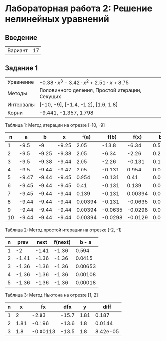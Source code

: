 # Лабораторная работа 2: Решение нелинейных уравнений

## Введение

|         |     |
| ------- | --- |
| Вариант | 17  |

## Задание 1

|           |                                                              |
| --------- | ------------------------------------------------------------ |
| Уравнение | $-0.38 \cdot x ^ 3 - 3.42 \cdot x ^ 2 + 2.51 \cdot x + 8.75$ |
| Методы    | Половинного деления, Простой итерации, Секущих               |
| Интервалы | [-10, -9], [-1.4, -1.2], [1.6, 1.8]                          |
| Корни     | -9.441, -1.357, 1.798                                        |

Таблица 1: Метод итерации на отрезке [-10, -9]

| n   | a     | b     | x     | f(a)    | f(b)    | f(x)    | b - a    |
| --- | ----- | ----- | ----- | ------- | ------- | ------- | -------- |
| 1   | -9.5  | -9    | -9.25 | 2.05    | -13.8   | -6.34   | 0.5      |
| 2   | -9.5  | -9.25 | -9.38 | 2.05    | -6.34   | -2.26   | 0.25     |
| 3   | -9.5  | -9.38 | -9.44 | 2.05    | -2.26   | -0.131  | 0.125    |
| 4   | -9.5  | -9.44 | -9.47 | 2.05    | -0.131  | 0.954   | 0.0625   |
| 5   | -9.47 | -9.44 | -9.45 | 0.954   | -0.131  | 0.41    | 0.0312   |
| 6   | -9.45 | -9.44 | -9.45 | 0.41    | -0.131  | 0.139   | 0.0156   |
| 7   | -9.45 | -9.44 | -9.44 | 0.139   | -0.131  | 0.00394 | 0.00781  |
| 8   | -9.44 | -9.44 | -9.44 | 0.00394 | -0.131  | -0.0635 | 0.00391  |
| 9   | -9.44 | -9.44 | -9.44 | 0.00394 | -0.0635 | -0.0298 | 0.00195  |
| 10  | -9.44 | -9.44 | -9.44 | 0.00394 | -0.0298 | -0.0129 | 0.000977 |

Таблица 2: Метод простой итерации на отрезке [-2, -1]

| n   | prev  | next  | f(next) | b - a   |
| --- | ----- | ----- | ------- | ------- |
| 1   | -2    | -1.41 | -1.36   | 0.594   |
| 2   | -1.41 | -1.36 | -1.36   | 0.0415  |
| 3   | -1.36 | -1.36 | -1.36   | 0.00653 |
| 4   | -1.36 | -1.36 | -1.36   | 0.00108 |
| 5   | -1.36 | -1.36 | -1.36   | 0.00018 |

Таблица 3: Метод Ньютона на отрезке [1, 2]

| n   | x    | fx       | dfx   | y    | diff     |
| --- | ---- | -------- | ----- | ---- | -------- |
| 1   | 2    | -2.93    | -15.7 | 1.81 | 0.187    |
| 2   | 1.81 | -0.196   | -13.6 | 1.8  | 0.0144   |
| 3   | 1.8  | -0.00113 | -13.5 | 1.8  | 8.42e-05 |
